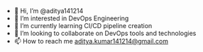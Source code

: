 - 👋 Hi, I’m @aditya141214
- 👀 I’m interested in DevOps Engineering
- 🌱 I’m currently learning CI/CD pipeline creation
- 💞️ I’m looking to collaborate on DevOps tools and technologies
- 📫 How to reach me aditya.kumar141214@gmail.com

<!---
aditya141214/aditya141214 is a ✨ special ✨ repository because its `README.md` (this file) appears on your GitHub profile.
You can click the Preview link to take a look at your changes.
--->
